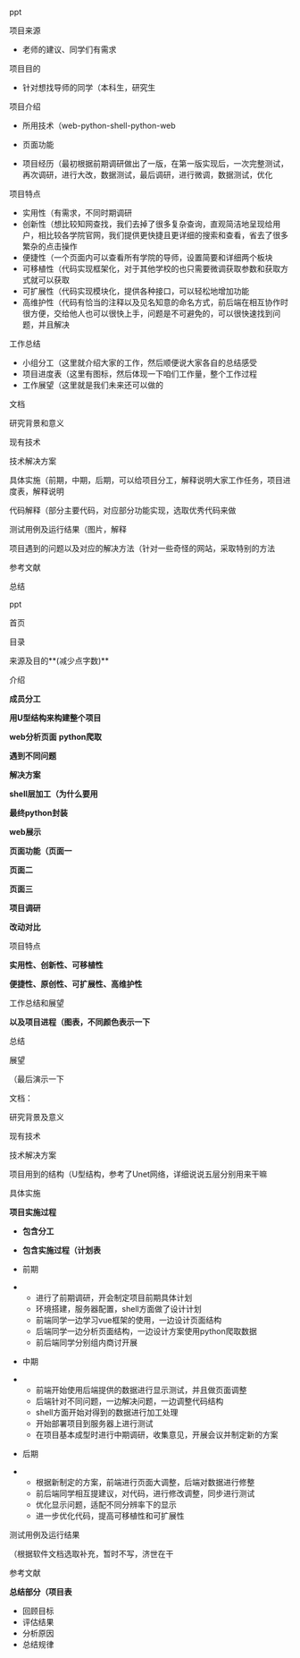 ppt

项目来源

- 老师的建议、同学们有需求

项目目的

- 针对想找导师的同学（本科生，研究生

项目介绍

- 所用技术（web-python-shell-python-web

- 页面功能
- 项目经历（最初根据前期调研做出了一版，在第一版实现后，一次完整测试，再次调研，进行大改，数据测试，最后调研，进行微调，数据测试，优化

项目特点

- 实用性（有需求，不同时期调研
- 创新性（想比较知网查找，我们去掉了很多复杂查询，直观简洁地呈现给用户，相比较各学院官网，我们提供更快捷且更详细的搜索和查看，省去了很多繁杂的点击操作
- 便捷性（一个页面内可以查看所有学院的导师，设置简要和详细两个板块
- 可移植性（代码实现框架化，对于其他学校的也只需要微调获取参数和获取方式就可以获取
- 可扩展性（代码实现模块化，提供各种接口，可以轻松地增加功能
- 高维护性（代码有恰当的注释以及见名知意的命名方式，前后端在相互协作时很方便，交给他人也可以很快上手，问题是不可避免的，可以很快速找到问题，并且解决

工作总结

- 小组分工（这里就介绍大家的工作，然后顺便说大家各自的总结感受
- 项目进度表（这里有图标，然后体现一下咱们工作量，整个工作过程
- 工作展望（这里就是我们未来还可以做的





文档

研究背景和意义

现有技术

技术解决方案

具体实施（前期，中期，后期，可以给项目分工，解释说明大家工作任务，项目进度表，解释说明

代码解释（部分主要代码，对应部分功能实现，选取优秀代码来做

测试用例及运行结果（图片，解释

项目遇到的问题以及对应的解决方法（针对一些奇怪的网站，采取特别的方法

参考文献

总结







ppt

首页

目录

来源及目的**(减少点字数)**

介绍

**成员分工**

**用U型结构来构建整个项目**

**web分析页面**
**python爬取**

**遇到不同问题**

**解决方案**

**shell层加工（为什么要用**

**最终python封装**

**web展示**

**页面功能（页面一**

**页面二**

**页面三**

**项目调研**

**改动对比**

项目特点

**实用性、创新性、可移植性**

**便捷性、原创性、可扩展性、高维护性**

工作总结和展望

**以及项目进程（图表，不同颜色表示一下**

总结

展望

（最后演示一下







文档：

研究背景及意义

现有技术

技术解决方案

项目用到的结构（U型结构，参考了Unet网络，详细说说五层分别用来干嘛

具体实施

**项目实施过程**

- **包含分工**
- **包含实施过程（计划表**

- 前期
- - 进行了前期调研，开会制定项目前期具体计划
  - 环境搭建，服务器配置，shell方面做了设计计划
  - 前端同学一边学习vue框架的使用，一边设计页面结构
  - 后端同学一边分析页面结构，一边设计方案使用python爬取数据
  - 前后端同学分别组内商讨开展

- 中期
- - 前端开始使用后端提供的数据进行显示测试，并且做页面调整
  - 后端针对不同问题，一边解决问题，一边调整代码结构
  - shell方面开始对得到的数据进行加工处理
  - 开始部署项目到服务器上进行测试
  - 在项目基本成型时进行中期调研，收集意见，开展会议并制定新的方案
- 后期
- - 根据新制定的方案，前端进行页面大调整，后端对数据进行修整
  - 前后端同学相互提建议，对代码，进行修改调整，同步进行测试
  - 优化显示问题，适配不同分辨率下的显示
  - 进一步优化代码，提高可移植性和可扩展性

测试用例及运行结果

（根据软件文档选取补充，暂时不写，济世在干

参考文献

**总结部分（项目表**

- 回顾目标
- 评估结果
- 分析原因
- 总结规律
